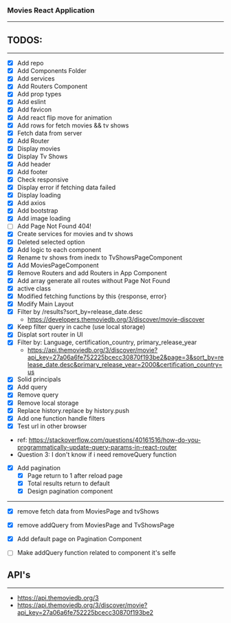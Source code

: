 ### Movies React Application
----

## TODOS:
----

* [x] Add repo
* [x] Add Components Folder
* [x] Add services
* [x] Add Routers Component
* [x] Add prop types
* [x] Add eslint
* [x] Add favicon
* [x] Add react flip move for animation
* [X] Add rows for fetch movies && tv shows
* [X] Fetch data from server
* [x] Add Router
* [X] Display movies
* [x] Display Tv Shows
* [x] Add header
* [x] Add footer
* [x] Check responsive
* [x] Display error if fetching data failed
* [x] Display loading
* [x] Add axios
* [x] Add bootstrap
* [x] Add image loading
* [ ] Add Page Not Found 404!
* [x] Create services for movies and tv shows
* [x] Deleted selected option
* [x] Add logic to each component
* [x] Rename tv shows from inedx to TvShowsPageComponent
* [x] Add MoviesPageComponent
* [x] Remove Routers and add Routers in App Component
* [x] Add array generate all routes without Page Not Found
* [x] active class
* [x] Modified fetching functions by this {response, error}
* [x] Modify Main Layout 
* [x] Filter by /results?sort_by=release_date.desc
    * https://developers.themoviedb.org/3/discover/movie-discover
* [x] Keep filter query in cache (use local storage)
* [x] Displat sort router in UI
* [x] Filter by: Language, certification_country, primary_release_year
    * https://api.themoviedb.org/3/discover/movie?api_key=27a06a6fe752225bcecc30870f193be2&page=3&sort_by=release_date.desc&primary_release_year=2000&certification_country=us
* [x] Solid principals
* [x] Add query
* [x] Remove query
* [x] Remove local storage
* [x] Replace history.replace by history.push
* [x] Add one function handle filters
* [x] Test url in other browser
* ref: https://stackoverflow.com/questions/40161516/how-do-you-programmatically-update-query-params-in-react-router
* Question 3: I don't know if i need removeQuery function
* [x] Add pagination
    * [x] Page return to 1 after reload page
    * [x] Total results return to default
    * [x] Design pagination component
----

* [x] remove fetch data from MoviesPage and tvShows
* [x] remove addQuery from MoviesPage and TvShowsPage
* [x] Add default page on Pagination Component
* [ ] Make addQuery function related to component it's selfe


## API's
----

* https://api.themoviedb.org/3
* https://api.themoviedb.org/3/discover/movie?api_key=27a06a6fe752225bcecc30870f193be2